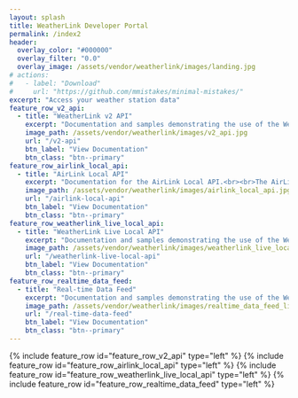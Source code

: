 ```yaml
---
layout: splash
title: WeatherLink Developer Portal
permalink: /index2
header:
  overlay_color: "#000000"
  overlay_filter: "0.0"
  overlay_image: /assets/vendor/weatherlink/images/landing.jpg
# actions:
#   - label: "Download"
#     url: "https://github.com/mmistakes/minimal-mistakes/"
excerpt: "Access your weather station data"
feature_row_v2_api:
  - title: "WeatherLink v2 API"
    excerpt: "Documentation and samples demonstrating the use of the WeatherLink v2 API.<br><br>The WeatherLink v2 API can be used to access weather station metadata and weather observation data for WeatherLink connected weather stations you have access to."
    image_path: /assets/vendor/weatherlink/images/v2_api.jpg
    url: "/v2-api"
    btn_label: "View Documentation"
    btn_class: "btn--primary"
feature_row_airlink_local_api:
  - title: "AirLink Local API"
    excerpt: "Documentation for the AirLink Local API.<br><br>The AirLink Local API can be used to get current conditions directly from an AirLink device using a JSON over HTTP API."
    image_path: /assets/vendor/weatherlink/images/airlink_local_api.jpg
    url: "/airlink-local-api"
    btn_label: "View Documentation"
    btn_class: "btn--primary"
feature_row_weatherlink_live_local_api:
  - title: "WeatherLink Live Local API"
    excerpt: "Documentation and samples demonstrating the use of the WeatherLink Live Local API.<br><br>The WeatherLink Live Local API can be used to get current conditions directly from a WeatherLink Live device using a JSON over HTTP API as well as receive real-time data broadcasts over UDP."
    image_path: /assets/vendor/weatherlink/images/weatherlink_live_local_api.jpg
    url: "/weatherlink-live-local-api"
    btn_label: "View Documentation"
    btn_class: "btn--primary"
feature_row_realtime_data_feed:
  - title: "Real-time Data Feed"
    excerpt: "Documentation and samples demonstrating the use of the WeatherLink Real-time Data Feed.<br><br>The WeatherLink Real-time Data Feed is a real-time data stream of the weather observation data records for WeatherLink connected weather stations you have access to."
    image_path: /assets/vendor/weatherlink/images/realtime_data_feed_lightblue.jpg
    url: "/real-time-data-feed"
    btn_label: "View Documentation"
    btn_class: "btn--primary"
---
```


{% include feature_row id="feature_row_v2_api" type="left" %}
{% include feature_row id="feature_row_airlink_local_api" type="left" %}
{% include feature_row id="feature_row_weatherlink_live_local_api" type="left" %}
{% include feature_row id="feature_row_realtime_data_feed" type="left" %}
